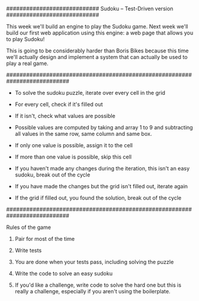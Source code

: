 ############################
Sudoku – Test-Driven version
############################

This week we'll build an engine to play the Sudoku game. Next week we'll build our first web application using this engine: a web page that allows you to play Sudoku!

This is going to be considerably harder than Boris Bikes because this time we'll actually design and implement a system that can actually be used to play a real game.

###########################################################################

- To solve the sudoku puzzle, iterate over every cell in the grid

- For every cell, check if it's filled out

- If it isn't, check what values are possible

- Possible values are computed by taking and array 1 to 9 and subtracting all values in the same row, same column and same box.

- If only one value is possible, assign it to the cell

- If more than one value is possible, skip this cell

- If you haven't made any changes during the iteration, this isn't an easy sudoku, break out of the cycle

- If you have made the changes but the grid isn't filled out, iterate again

- If the grid if filled out, you found the solution, break out of the cycle

###########################################################################

Rules of the game

1. Pair for most of the time

2. Write tests

3. You are done when your tests pass, including solving the puzzle

4. Write the code to solve an easy sudoku

5. If you'd like a challenge, write code to solve the hard one but this is really a challenge, especially if you aren't using the boilerplate.
